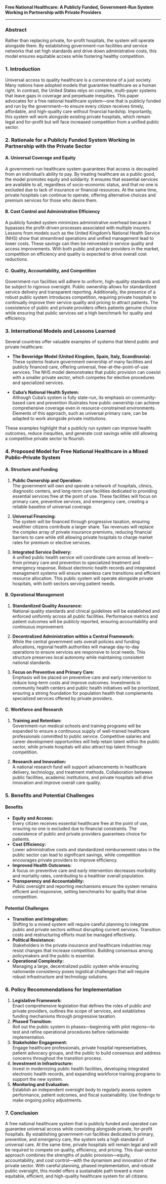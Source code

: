 
**Free National Healthcare: A Publicly Funded, Government-Run System Working in Partnership with Private Providers**

---

### Abstract

Rather than replacing private, for-profit hospitals, the system will operate alongside them. By establishing government-run facilities and service networks that set high standards and drive down administrative costs, this model ensures equitable access while fostering healthy competition. 

### 1. Introduction

Universal access to quality healthcare is a cornerstone of a just society. Many nations have adopted models that guarantee healthcare as a human right. In contrast, the United States relys on complex, multi-payer systems that leave gaps in coverage and perpetuate inequities. This paper advocates for a free national healthcare system—one that is publicly funded and run by the government—to ensure every citizen receives timely, affordable, and high-quality care without financial hardship. Importantly, this system will work alongside existing private hospitals, which remain legal and for-profit but will face increased competition from a unified public sector.

### 2. Rationale for a Publicly Funded System Working in Partnership with the Private Sector

#### A. Universal Coverage and Equity

A government-run healthcare system guarantees that access is decoupled from an individual’s ability to pay. By treating healthcare as a public good, the model promotes equity and solidarity. It ensures that essential services are available to all, regardless of socio-economic status, and that no one is excluded due to lack of insurance or financial resources. At the same time, private hospitals can continue to operate, offering alternative choices and premium services for those who desire them.

#### B. Cost Control and Administrative Efficiency

A publicly funded system minimizes administrative overhead because it bypasses the profit-driven processes associated with multiple insurers. Lessons from models such as the United Kingdom’s National Health Service (NHS) show that streamlined operations and unified management lead to lower costs. These savings can then be reinvested in service quality and access improvements. With both public and private providers in the market, competition on efficiency and quality is expected to drive overall cost reductions.

#### C. Quality, Accountability, and Competition

Government-run facilities will adhere to uniform, high-quality standards and be subject to rigorous oversight. Public ownership allows for standardized service delivery and transparent reporting. Additionally, the presence of a robust public system introduces competition, requiring private hospitals to continually improve their service quality and pricing to attract patients. The coexistence of public and private providers offers patients genuine choice while ensuring that public services set a high benchmark for quality and efficiency.

### 3. International Models and Lessons Learned

Several countries offer valuable examples of systems that blend public and private healthcare:

- **The Beveridge Model (United Kingdom, Spain, Italy, Scandinavia):**  
  These systems feature government ownership of many facilities and publicly financed care, offering universal, free-at-the-point-of-use services. The NHS model demonstrates that public provision can coexist with a smaller private sector, which competes for elective procedures and specialized services.

- **Cuba’s National Health System:**  
  Although Cuba’s system is fully state-run, its emphasis on community-based care and prevention illustrates how public ownership can achieve comprehensive coverage even in resource-constrained environments. Elements of this approach, such as universal primary care, can be adapted to work alongside private institutions.

These examples highlight that a publicly run system can improve health outcomes, reduce inequities, and generate cost savings while still allowing a competitive private sector to flourish.

### 4. Proposed Model for Free National Healthcare in a Mixed Public–Private System

#### A. Structure and Funding

1. **Public Ownership and Operation:**  
   The government will own and operate a network of hospitals, clinics, diagnostic centers, and long-term care facilities dedicated to providing essential services free at the point of use. These facilities will focus on primary care, preventive services, and emergency care, creating a reliable baseline of universal coverage.

2. **Universal Financing:**  
   The system will be financed through progressive taxation, ensuring wealthier citizens contribute a larger share. Tax revenues will replace the complex array of private insurance premiums, reducing financial barriers to care while still allowing private hospitals to charge market rates for premium or elective services.

3. **Integrated Service Delivery:**  
   A unified public health service will coordinate care across all levels—from primary care and prevention to specialized treatment and emergency response. Robust electronic health records and integrated management systems will ensure seamless care transitions and efficient resource allocation. This public system will operate alongside private hospitals, with both sectors serving patient needs.

#### B. Operational Management

1. **Standardized Quality Assurance:**  
   National quality standards and clinical guidelines will be established and enforced uniformly across all public facilities. Performance metrics and patient outcomes will be publicly reported, ensuring accountability and continuous improvement.

2. **Decentralized Administration within a Central Framework:**  
   While the central government sets overall policies and funding allocations, regional health authorities will manage day-to-day operations to ensure services are responsive to local needs. This structure preserves local autonomy while maintaining consistent national standards.

3. **Focus on Preventive and Primary Care:**  
   Emphasis will be placed on preventive care and early intervention to reduce long-term costs and improve outcomes. Investments in community health centers and public health initiatives will be prioritized, ensuring a strong foundation for population health that complements specialized services offered by private providers.

#### C. Workforce and Research

1. **Training and Retention:**  
   Government-run medical schools and training programs will be expanded to ensure a continuous supply of well-trained healthcare professionals committed to public service. Competitive salaries and career development opportunities will help retain talent within the public sector, while private hospitals will also attract top talent through competition.

2. **Research and Innovation:**  
   A national research fund will support advancements in healthcare delivery, technology, and treatment methods. Collaboration between public facilities, academic institutions, and private hospitals will drive innovation and improve overall care quality.

### 5. Benefits and Potential Challenges

#### Benefits

- **Equity and Access:**  
  Every citizen receives essential healthcare free at the point of use, ensuring no one is excluded due to financial constraints. The coexistence of public and private providers guarantees choice for patients.
- **Cost Efficiency:**  
  Lower administrative costs and standardized reimbursement rates in the public sector can lead to significant savings, while competition encourages private providers to improve efficiency.
- **Improved Health Outcomes:**  
  A focus on preventive care and early intervention decreases morbidity and mortality rates, contributing to a healthier overall population.
- **Transparency and Accountability:**  
  Public oversight and reporting mechanisms ensure the system remains efficient and responsive, setting benchmarks for quality that drive competition.

#### Potential Challenges

- **Transition and Integration:**  
  Shifting to a mixed system will require careful planning to integrate public and private sectors without disrupting current services. Transition costs and restructuring efforts must be managed effectively.
- **Political Resistance:**  
  Stakeholders in the private insurance and healthcare industries may resist changes that increase competition. Building consensus among policymakers and the public is essential.
- **Operational Complexity:**  
  Managing a large, decentralized public system while ensuring nationwide consistency poses logistical challenges that will require robust infrastructure and technology solutions.

### 6. Policy Recommendations for Implementation

1. **Legislative Framework:**  
   Enact comprehensive legislation that defines the roles of public and private providers, outlines the scope of services, and establishes funding mechanisms through progressive taxation.
2. **Phased Transition:**  
   Roll out the public system in phases—beginning with pilot regions—to test and refine operational procedures before nationwide implementation.
3. **Stakeholder Engagement:**  
   Engage healthcare professionals, private hospital representatives, patient advocacy groups, and the public to build consensus and address concerns throughout the transition process.
4. **Investment in Infrastructure:**  
   Invest in modernizing public health facilities, developing integrated electronic health records, and expanding workforce training programs to support the new system.
5. **Monitoring and Evaluation:**  
   Establish an independent oversight body to regularly assess system performance, patient outcomes, and fiscal sustainability. Use findings to make ongoing policy adjustments.

### 7. Conclusion

A free national healthcare system that is publicly funded and operated can guarantee universal access while coexisting alongside private, for-profit hospitals. By establishing government-run facilities dedicated to primary, preventive, and emergency care, the system sets a high standard of universal care. At the same time, private hospitals will remain legal and will be required to compete on quality, efficiency, and pricing. This dual-sector approach combines the strengths of public provision—equity, accountability, and cost control—with the dynamism and innovation of the private sector. With careful planning, phased implementation, and robust public oversight, this model offers a sustainable path toward a more equitable, efficient, and high-quality healthcare system for all citizens.

